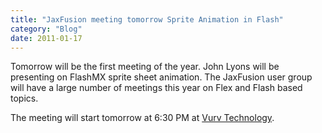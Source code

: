 ```yaml
---
title: "JaxFusion meeting tomorrow Sprite Animation in Flash"
category: "Blog"
date: 2011-01-17
---
```



Tomorrow will be the first meeting of the year. John Lyons will be presenting on FlashMX sprite sheet animation. The JaxFusion user group will have a large number of meetings this year on Flex and Flash based topics.

The meeting will start tomorrow at 6:30 PM at [Vurv Technology](http://www.vurv.com/eng/company/contact_NA.cfm).